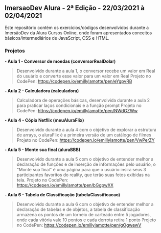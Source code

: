 ## ImersaoDev Alura - 2ª Edição - 22/03/2021 à 02/04/2021
Este repositório contém os exercícios/códigos desenvolvidos durante a ImersãoDev da Alura Cursos Online, onde foram apresentados conceitos básicos/intermediários de JavaScript, CSS e HTML.

### Projetos

**- Aula 1 - Conversor de moedas (conversorRealDolar)**
>Desenvolvido durante a aula 1, o conversor recebe um valor em Real do usuário e converte esse valor para um valor em Real
>Projeto no CodePen: https://codepen.io/emillylamotte/pen/eYgpvRB

**- Aula 2 - Calculadora (calculadora)**
>Calculadora de operações básicas, desenvolvida durante a aula 2 para praticar laços condicionais e a função prompt
>Projeto no CodePen: https://codepen.io/emillylamotte/pen/NWdGZWw

**-  Aula 4 - Cópia Netflix (meuAluraFlix)**
>Desenvolvido durante a aula 4 com o objetivo de explorar a estrutura de arrays, o aluraFlix é a primeira versão de um catálogo de filmes
>Projeto no CodePen: https://codepen.io/emillylamotte/pen/VwPerZY

**- Aula 5 - Monte sua final (aluraBBB)**
>Desenvolvido durante a aula 5 com o objetivo de entender melhor a declaração de funções e de inserção de informações pelo usuário, o "Monte sua final" é uma página para que o usuário insira seus 3 participantes favoritos do reality, que terão suas fotos exibidas na tela. 
>Projeto no CodePen: https://codepen.io/emillylamotte/pen/bGgpwXX

**- Aula 6 - Tabela de Classificação (tabelaClassificacao)**
>Desenvolvido durante a aula 6 com o objetivo de entender melhor a declaração de tabelas e de objetos, a tabela de classificação armazena os pontos de um torneio de carteado entre 5 jogadores, onde cada vitória vale 10 pontos e cada derrota retira 1 ponto 
>Projeto no CodePen: https://codepen.io/emillylamotte/pen/gOgwewV
